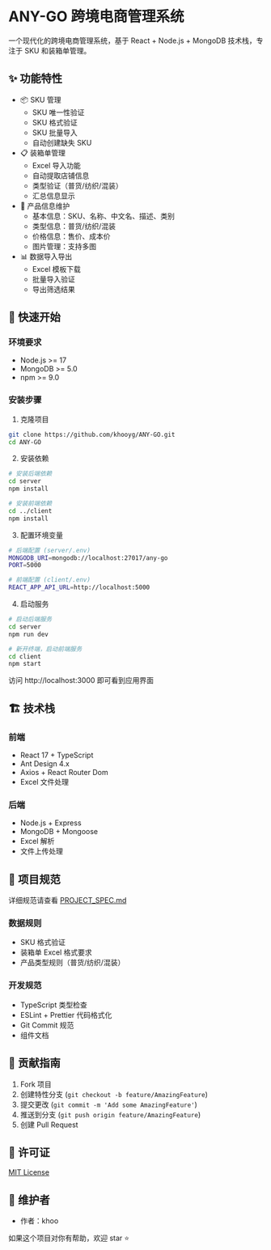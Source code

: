 ﻿# ANY-GO 跨境电商管理系统

一个现代化的跨境电商管理系统，基于 React + Node.js + MongoDB 技术栈，专注于 SKU 和装箱单管理。

## ✨ 功能特性

- 📦 SKU 管理
  - SKU 唯一性验证
  - SKU 格式验证
  - SKU 批量导入
  - 自动创建缺失 SKU
- 📋 装箱单管理
  - Excel 导入功能
  - 自动提取店铺信息
  - 类型验证（普货/纺织/混装）
  - 汇总信息显示
- 🎯 产品信息维护
  - 基本信息：SKU、名称、中文名、描述、类别
  - 类型信息：普货/纺织/混装
  - 价格信息：售价、成本价
  - 图片管理：支持多图
- 📊 数据导入导出
  - Excel 模板下载
  - 批量导入验证
  - 导出筛选结果

## 🚀 快速开始

### 环境要求

- Node.js >= 17
- MongoDB >= 5.0
- npm >= 9.0

### 安装步骤

1. 克隆项目
```bash
git clone https://github.com/khooyg/ANY-GO.git
cd ANY-GO
```

2. 安装依赖
```bash
# 安装后端依赖
cd server
npm install

# 安装前端依赖
cd ../client
npm install
```

3. 配置环境变量
```bash
# 后端配置 (server/.env)
MONGODB_URI=mongodb://localhost:27017/any-go
PORT=5000

# 前端配置 (client/.env)
REACT_APP_API_URL=http://localhost:5000
```

4. 启动服务
```bash
# 启动后端服务
cd server
npm run dev

# 新开终端，启动前端服务
cd client
npm start
```

访问 http://localhost:3000 即可看到应用界面

## 🏗️ 技术栈

### 前端
- React 17 + TypeScript
- Ant Design 4.x
- Axios + React Router Dom
- Excel 文件处理

### 后端
- Node.js + Express
- MongoDB + Mongoose
- Excel 解析
- 文件上传处理

## 📖 项目规范

详细规范请查看 [PROJECT_SPEC.md](./PROJECT_SPEC.md)

### 数据规则
- SKU 格式验证
- 装箱单 Excel 格式要求
- 产品类型规则（普货/纺织/混装）

### 开发规范
- TypeScript 类型检查
- ESLint + Prettier 代码格式化
- Git Commit 规范
- 组件文档

## 🤝 贡献指南

1. Fork 项目
2. 创建特性分支 (`git checkout -b feature/AmazingFeature`)
3. 提交更改 (`git commit -m 'Add some AmazingFeature'`)
4. 推送到分支 (`git push origin feature/AmazingFeature`)
5. 创建 Pull Request

## 📄 许可证

[MIT License](./LICENSE)

## 👥 维护者

- 作者：khoo

如果这个项目对你有帮助，欢迎 star ⭐️
